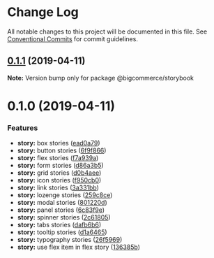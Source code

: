 # Change Log

All notable changes to this project will be documented in this file.
See [Conventional Commits](https://conventionalcommits.org) for commit guidelines.

## [0.1.1](https://github.com/deini/big-design/compare/@bigcommerce/storybook@0.1.0...@bigcommerce/storybook@0.1.1) (2019-04-11)

**Note:** Version bump only for package @bigcommerce/storybook





# 0.1.0 (2019-04-11)


### Features

* **story:** box stories ([ead0a79](https://github.com/deini/big-design/commit/ead0a79))
* **story:** button stories ([6f9f866](https://github.com/deini/big-design/commit/6f9f866))
* **story:** flex stories ([f7a939a](https://github.com/deini/big-design/commit/f7a939a))
* **story:** form stories ([d86a3b5](https://github.com/deini/big-design/commit/d86a3b5))
* **story:** grid stories ([d0b4aee](https://github.com/deini/big-design/commit/d0b4aee))
* **story:** icon stories ([f950cb0](https://github.com/deini/big-design/commit/f950cb0))
* **story:** link stories ([3a331bb](https://github.com/deini/big-design/commit/3a331bb))
* **story:** lozenge stories ([259c8ce](https://github.com/deini/big-design/commit/259c8ce))
* **story:** modal stories ([801220d](https://github.com/deini/big-design/commit/801220d))
* **story:** panel stories ([6c83f9e](https://github.com/deini/big-design/commit/6c83f9e))
* **story:** spinner stories ([2c61805](https://github.com/deini/big-design/commit/2c61805))
* **story:** tabs stories ([dafb6b6](https://github.com/deini/big-design/commit/dafb6b6))
* **story:** tooltip stories ([d1a6465](https://github.com/deini/big-design/commit/d1a6465))
* **story:** typography stories ([26f5969](https://github.com/deini/big-design/commit/26f5969))
* **story:** use flex item in flex story ([136385b](https://github.com/deini/big-design/commit/136385b))
